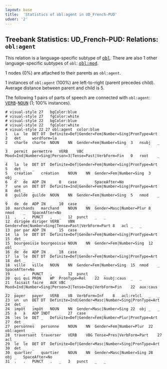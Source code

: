```yaml
---
layout: base
title:  'Statistics of obl:agent in UD_French-PUD'
udver: '2'
---
```


## Treebank Statistics: UD_French-PUD: Relations: `obl:agent`

This relation is a language-specific subtype of <tt><a href="fr_pud-dep-obl.html">obl</a></tt>.
There are also 1 other language-specific subtypes of `obl`: <tt><a href="fr_pud-dep-obl-mod.html">obl:mod</a></tt>.

1 nodes (0%) are attached to their parents as `obl:agent`.

1 instances of `obl:agent` (100%) are left-to-right (parent precedes child).
Average distance between parent and child is 5.

The following 1 pairs of parts of speech are connected with `obl:agent`: <tt><a href="fr_pud-pos-VERB.html">VERB</a></tt>-<tt><a href="fr_pud-pos-NOUN.html">NOUN</a></tt> (1; 100% instances).


~~~ conllu
# visual-style 27	bgColor:blue
# visual-style 27	fgColor:white
# visual-style 22	bgColor:blue
# visual-style 22	fgColor:white
# visual-style 22 27 obl:agent	color:blue
1	La	le	DET	DT	Definite=Def|Gender=Fem|Number=Sing|PronType=Art	2	det	_	wordform=la
2	charte	charte	NOUN	NN	Gender=Fem|Number=Sing	3	nsubj	_	_
3	permit	permettre	VERB	VBC	Mood=Ind|Number=Sing|Person=3|Tense=Past|VerbForm=Fin	0	root	_	_
4	la	le	DET	DT	Definite=Def|Gender=Fem|Number=Sing|PronType=Art	5	det	_	_
5	création	création	NOUN	NN	Gender=Fem|Number=Sing	3	obj	_	_
6	d'	de	ADP	IN	_	8	case	_	SpaceAfter=No
7	une	un	DET	DT	Definite=Ind|Gender=Fem|Number=Sing|PronType=Art	8	det	_	_
8	guilde	guilde	NOUN	NN	Gender=Fem|Number=Sing	5	nmod	_	_
9	de	de	ADP	IN	_	10	case	_	_
10	marchands	marchand	NOUN	NN	Gender=Masc|Number=Plur	8	nmod	_	SpaceAfter=No
11	,	,	PUNCT	,	_	12	punct	_	_
12	dirigée	diriger	VERB	VBN	Gender=Fem|Number=Sing|Tense=Past|VerbForm=Part	8	acl	_	_
13	par	par	ADP	IN	_	15	case	_	_
14	la	le	DET	DT	Definite=Def|Gender=Fem|Number=Sing|PronType=Art	15	det	_	_
15	bourgeoisie	bourgeoisie	NOUN	NN	Gender=Fem|Number=Sing	12	obl	_	_
16	de	de	ADP	IN	_	18	case	_	_
17	la	le	DET	DT	Definite=Def|Gender=Fem|Number=Sing|PronType=Art	18	det	_	_
18	ville	ville	NOUN	NN	Gender=Fem|Number=Sing	15	nmod	_	SpaceAfter=No
19	,	,	PUNCT	,	_	12	punct	_	_
20	qui	qui	PRON	WP	PronType=Rel	22	nsubj:caus	_	_
21	faisait	faire	AUX	VBC	Mood=Ind|Number=Sing|Person=3|Tense=Imp|VerbForm=Fin	22	aux:caus	_	_
22	payer	payer	VERB	VB	VerbForm=Inf	8	acl:relcl	_	_
23	un	un	DET	DT	Definite=Ind|Gender=Masc|Number=Sing|PronType=Art	24	det	_	_
24	impôt	impôt	NOUN	NN	Gender=Masc|Number=Sing	22	obj	_	_
25	à	à	ADP	INDT	_	27	case	_	_
26	les	le	DET	_	Definite=Def|Gender=Fem|Number=Plur|PronType=Art	27	det	_	_
27	personnes	personne	NOUN	NN	Gender=Fem|Number=Plur	22	obl:agent	_	_
28	traversant	traverser	VERB	VBG	Tense=Pres|VerbForm=Part	27	acl	_	_
29	le	le	DET	DT	Definite=Def|Gender=Masc|Number=Sing|PronType=Art	30	det	_	_
30	quartier	quartier	NOUN	NN	Gender=Masc|Number=Sing	28	obj	_	SpaceAfter=No
31	.	.	PUNCT	.	_	3	punct	_	_

~~~


